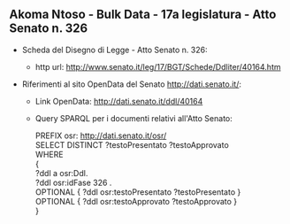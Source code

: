 ## Akoma Ntoso - Bulk Data - 17a legislatura - Atto Senato n. 326 ##

* Scheda del Disegno di Legge - Atto Senato n. 326:
	* http url: http://www.senato.it/leg/17/BGT/Schede/Ddliter/40164.htm

* Riferimenti al sito OpenData del Senato http://dati.senato.it/:
	* Link OpenData: http://dati.senato.it/ddl/40164
	* Query SPARQL per i documenti relativi all'Atto Senato:

        PREFIX osr: <http://dati.senato.it/osr/>  
		SELECT DISTINCT ?testoPresentato ?testoApprovato  
		WHERE  
		{  
		    ?ddl a osr:Ddl.  
		    ?ddl osr:idFase 326 .  
		    OPTIONAL { ?ddl osr:testoPresentato ?testoPresentato }  
		    OPTIONAL { ?ddl osr:testoApprovato ?testoApprovato }  
		}
		